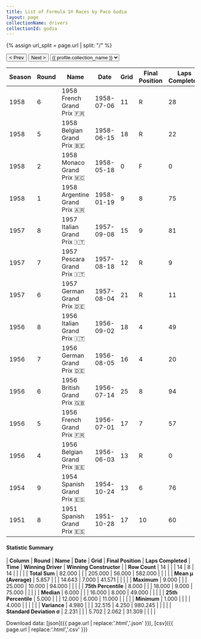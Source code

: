 ```yaml
---
title: List of Formula 1® Races by Paco Godia
layout: page
collectionName: drivers
collectionId: godia
---
```


{% assign url_split = page.url | split: "/" %}
<div id="collection-navigation">
<button onclick="selector.options[selector.selectedIndex-1].value && (window.location = selector.options[selector.selectedIndex-1].value);">&lt; Prev</button>
<button onclick="selector.options[selector.selectedIndex+1].value && (window.location = selector.options[selector.selectedIndex+1].value);">Next &gt;</button>
<select id="selector" onchange="this.options[this.selectedIndex].value && (window.location = this.options[this.selectedIndex].value);">
  {% for collectionId in site.data[page.collectionName].refs %}
    {% if collectionId == page.collectionId %}
      {% assign selected = "selected" %}
    {% else %}
      {% assign selected = "" %}
    {% endif %}
    {% assign profile = site.data[page.collectionName][collectionId].profile %}
    <option value="/f1/{{ page.collectionName }}/{{ collectionId }}/{{ url_split[4] }}" {{ selected }}>{{ profile.collection_name }}</option>
  {% endfor %}
</select>
</div>

| Season | Round | Name | Date | Grid | Final Position | Laps Completed | Time | Winning Driver | Winning Constructor |
|--|--|--|--|--|--|--|--|--|--|
| 1958 | 6 | 1958 French Grand Prix 🇫🇷 | 1958-07-06 | 11 | R | 28 |   | Mike Hawthorn 🇬🇧 | Ferrari 🇮🇹 |
| 1958 | 5 | 1958 Belgian Grand Prix 🇧🇪 | 1958-06-15 | 18 | R | 22 |   | Tony Brooks 🇬🇧 | Vanwall 🇬🇧 |
| 1958 | 2 | 1958 Monaco Grand Prix 🇲🇨 | 1958-05-18 | 0 | F | 0 |   | Maurice Trintignant 🇫🇷 | Cooper 🇬🇧 |
| 1958 | 1 | 1958 Argentine Grand Prix 🇦🇷 | 1958-01-19 | 9 | 8 | 75 |   | Stirling Moss 🇬🇧 | Cooper 🇬🇧 |
| 1957 | 8 | 1957 Italian Grand Prix 🇮🇹 | 1957-09-08 | 15 | 9 | 81 |   | Stirling Moss 🇬🇧 | Vanwall 🇬🇧 |
| 1957 | 7 | 1957 Pescara Grand Prix 🇮🇹 | 1957-08-18 | 12 | R | 9 |   | Stirling Moss 🇬🇧 | Vanwall 🇬🇧 |
| 1957 | 6 | 1957 German Grand Prix 🇩🇪 | 1957-08-04 | 21 | R | 11 |   | Juan Fangio 🇦🇷 | Maserati 🇮🇹 |
| 1956 | 8 | 1956 Italian Grand Prix 🇮🇹 | 1956-09-02 | 18 | 4 | 49 |   | Stirling Moss 🇬🇧 | Maserati 🇮🇹 |
| 1956 | 7 | 1956 German Grand Prix 🇩🇪 | 1956-08-05 | 16 | 4 | 20 |   | Juan Fangio 🇦🇷 | Ferrari 🇮🇹 |
| 1956 | 6 | 1956 British Grand Prix 🇬🇧 | 1956-07-14 | 25 | 8 | 94 |   | Juan Fangio 🇦🇷 | Ferrari 🇮🇹 |
| 1956 | 5 | 1956 French Grand Prix 🇫🇷 | 1956-07-01 | 17 | 7 | 57 |   | Peter Collins 🇬🇧 | Ferrari 🇮🇹 |
| 1956 | 4 | 1956 Belgian Grand Prix 🇧🇪 | 1956-06-03 | 13 | R | 0 |   | Peter Collins 🇬🇧 | Ferrari 🇮🇹 |
| 1954 | 9 | 1954 Spanish Grand Prix 🇪🇸 | 1954-10-24 | 13 | 6 | 76 |   | Mike Hawthorn 🇬🇧 | Ferrari 🇮🇹 |
| 1951 | 8 | 1951 Spanish Grand Prix 🇪🇸 | 1951-10-28 | 17 | 10 | 60 |   | Juan Fangio 🇦🇷 | Alfa Romeo 🇮🇹 |

#### Statistic Summary

| **Column** | **Round** | **Name** | **Date** | **Grid** | **Final Position** | **Laps Completed** | **Time** | **Winning Driver** | **Winning Constructor** |
| **Row Count** | 14 |  |  | 14 | 8 | 14 |  |  |  |
| **Total Sum** | 82.000 |  |  | 205.000 | 56.000 | 582.000 |  |  |  |
| **Mean μ (Average)** | 5.857 |  |  | 14.643 | 7.000 | 41.571 |  |  |  |
| **Maximum** | 9.000 |  |  | 25.000 | 10.000 | 94.000 |  |  |  |
| **75th Percentile** | 8.000 |  |  | 18.000 | 9.000 | 75.000 |  |  |  |
| **Median** | 6.000 |  |  | 16.000 | 8.000 | 49.000 |  |  |  |
| **25th Percentile** | 5.000 |  |  | 12.000 | 6.000 | 11.000 |  |  |  |
| **Minimum** | 1.000 |  |  |  | 4.000 |  |  |  |  |
| **Variance** | 4.980 |  |  | 32.515 | 4.250 | 980.245 |  |  |  |
| **Standard Deviation σ** | 2.231 |  |  | 5.702 | 2.062 | 31.309 |  |  |  |

Download data: [json]({{ page.url | replace:'.html','.json' }}), [csv]({{ page.url | replace:'.html','.csv' }})
